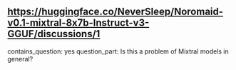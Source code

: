 ## https://huggingface.co/NeverSleep/Noromaid-v0.1-mixtral-8x7b-Instruct-v3-GGUF/discussions/1

contains_question: yes
question_part: Is this a problem of Mixtral models in general?
